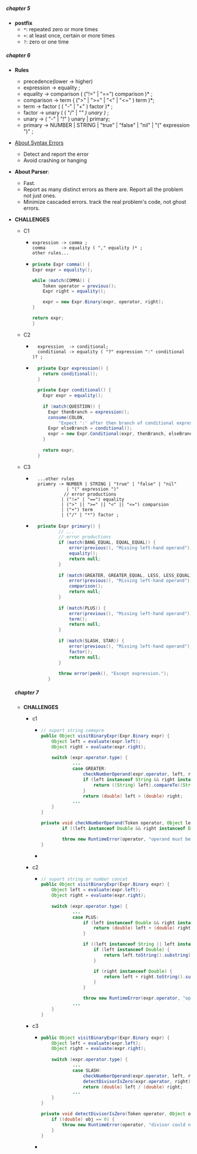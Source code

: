 ##### chapter 5
- **postfix**
  - `*`: repeated zero or more times
  - `+`: at least once, certain or more times
  - `?`: zero or one time
##### chapter 6
- **Rules**
  - precedence(lower -> higher)
  - expression     → equality ;
  - equality       → comparison ( ("!=" | "==") comparison )* ;
  - comparison     → term ( (">" | ">=" | "<" | "<=" ) term )*;
  - term           → factor ( ( "-" | "+" ) factor )* ;
  - factor         → unary ( ( "/" | "*" ) unary )* ;
  - unary          → ( "-" | "!" ) unary | primary;
  - primary        → NUMBER | STRING | "true" | "false" | "nil" | "(" expression ")" ;
  
- [About Syntax Errors](http://www.craftinginterpreters.com/parsing-expressions.html#syntax-errors)
  - Detect and report the error
  - Avoid crashing or hanging
  
- **About Parser**:
  - Fast.
  - Report as many distinct errors as there are. Report all the problem not just ones.
  - Minimize cascaded errors. track the real problem's code, not ghost errors.
  
- **CHALLENGES**

  - C1
    - ```
      expression -> comma ;
      comma      -> equality ( "," equality )* ;
      other rules...
      ```

    - ```java
      private Expr comma() {
      Expr expr = equality();
      
      while (match(COMMA)) {
          Token operator = previous();
          Expr right = equality();
      
          expr = new Expr.Binary(expr, operator, right);
      }
      
      return expr;
      }
      ```

  - C2

      - ```
          expression  -> conditional;
          conditional -> equality ( "?" expression ":" conditional )? ;
          ```

      - ```java
          private Expr expression() {
            return conditional();
          }
          
          private Expr conditional() {
            Expr expr = equality();
          
            if (match(QUESTION)) {
              Expr thenBranch = expression();
              consume(COLON,
                  "Expect ':' after then branch of conditional expression.");
              Expr elseBranch = conditional();
              expr = new Expr.Conditional(expr, thenBranch, elseBranch);
            }
          
            return expr;
          }
          ```

  - C3

      - ```
          ...other rules
          priamry -> NUMBER | STRING | "true" | "false" | "nil"
                     | "(" expression ")"
          		    // error productions
          		   | ("!=" | "==") equality
          		   | (">" || ">=" || "<" || "<=") comparsion
          		   | ("+") term
          		   | ("/" | "*") factor ;
          ```

      - ```java
          private Expr primary() {
                  // ...
                  // error productions
                  if (match(BANG_EQUAL, EQUAL_EQUAL)) {
                      error(previous(), "Missing left-hand operand");
                      equality();
                      return null;
                  }
          
                  if (match(GREATER, GREATER_EQUAL, LESS, LESS_EQUAL)) {
                      error(previous(), "Missing left-hand operand");
                      comparison();
                      return null;
                  }
          
                  if (match(PLUS)) {
                      error(previous(), "Missing left-hand operand");
                      term();
                      return null;
                  }
          
                  if (match(SLASH, STAR)) {
                      error(previous(), "Missing left-hand operand");
                      factor();
                      return null;
                  }
          
                  throw error(peek(), "Except expression.");
              }
          ```


  ##### chapter 7

  - **CHALLENGES**

    - c1

      - ```java
        // suport string comapre
        public Object visitBinaryExpr(Expr.Binary expr) {
            Object left = evaluate(expr.left);
            Object right = evaluate(expr.right);
            
            switch (expr.operator.type) {
                    ...
                    case GREATER:
                   		checkNumberOperand(expr.operator, left, right);
                        if (left instanceof String && right instanceof String && (left != null)) {
                        	return ((String) left).compareTo((String) right) > 0;
                        }
                       	return (double) left > (double) right;
                    ...
            }
        }
        
        private void checkNumberOperand(Token operator, Object left, Object right) {
                if ((left instanceof Double && right instanceof Double) || (left instanceof String && right instanceof String)) return;
        
                throw new RuntimeError(operator, "operand must be an number or string");
        }
        ```

      - 

    - c2

      - ```java
        // suport string or number concat
        public Object visitBinaryExpr(Expr.Binary expr) {
            Object left = evaluate(expr.left);
            Object right = evaluate(expr.right);
            
            switch (expr.operator.type) {
                    ...
                    case PLUS:
                   		if (left instanceof Double && right instanceof Double) {
                            return (double) left + (double) right;
                        }
        
                        if ((left instanceof String || left instanceof Double) && (right instanceof String || right instanceof Double)) {
                            if (left instanceof Double) {
                                return left.toString().substring(0, left.toString().length() - 2) + right;
                            }
        
                            if (right instanceof Double) {
                                return left + right.toString().substring(0, right.toString().length() - 2);
                            }
                        }
        
                        throw new RuntimeError(expr.operator, "operand must be two number or two string.");
                    ...
            }
        }
        
        ```

    - c3

      - ```java
        public Object visitBinaryExpr(Expr.Binary expr) {
            Object left = evaluate(expr.left);
            Object right = evaluate(expr.right);
            
            switch (expr.operator.type) {
                    ...
                    case SLASH:
                   		checkNumberOperand(expr.operator, left, right);
                        detectDivisorIsZero(expr.operator, right);
                        return (double) left / (double) right;
                    ...
            }
        }
        
        private void detectDivisorIsZero(Token operator, Object obj) {
        	if ((double) obj == 0) {
            	throw new RuntimeError(operator, "divisor could not be zero.");
        	}
        }
        ```

      - 


